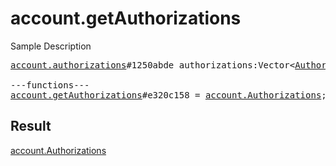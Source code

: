 # account.getAuthorizations

Sample Description

<pre>
<a href="../constructor/account.authorizations.md">account.authorizations</a>#1250abde authorizations:Vector&lt;<a href="../type/Authorization.md">Authorization</a>&gt; = <a href="../type/account.Authorizations.md">account.Authorizations</a>;

---functions---
<a href="../method/account.getAuthorizations.md">account.getAuthorizations</a>#e320c158 = <a href="../type/account.Authorizations.md">account.Authorizations</a>;
</pre>

## Result

<a href="../type/account.Authorizations.md">account.Authorizations</a>

